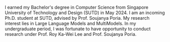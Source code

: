 I earned my Bachelor's degree in Computer Science from Singapore University of Technology and Design (SUTD) in May 2024. I am an incoming Ph.D. student at SUTD, advised by Prof. Soujanya Poria. My research interest lies in Large Language Models and MultiModels. In my undergraduate period, I was fortunate to have opportunity to conduct research under Prof. Roy Ka-Wei Lee and Prof. Soujanya Poria.
